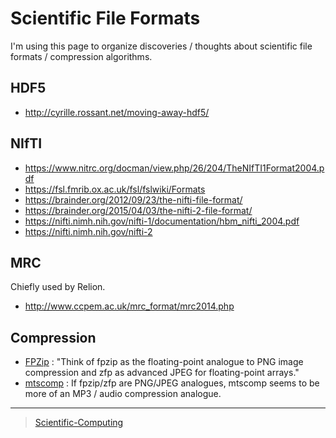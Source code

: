Scientific File Formats
=======================

I'm using this page to organize discoveries / thoughts about scientific file formats / compression algorithms.



HDF5
----

-   <http://cyrille.rossant.net/moving-away-hdf5/>

NIfTI
-----

-   <https://www.nitrc.org/docman/view.php/26/204/TheNIfTI1Format2004.pdf>
-   <https://fsl.fmrib.ox.ac.uk/fsl/fslwiki/Formats>
-   <https://brainder.org/2012/09/23/the-nifti-file-format/>
-   <https://brainder.org/2015/04/03/the-nifti-2-file-format/>
-   <https://nifti.nimh.nih.gov/nifti-1/documentation/hbm_nifti_2004.pdf>
-   <https://nifti.nimh.nih.gov/nifti-2>

MRC
---

Chiefly used by Relion.

-   <http://www.ccpem.ac.uk/mrc_format/mrc2014.php>

Compression
-----------

-   [FPZip](https://computing.llnl.gov/projects/floating-point-compression) : "Think of fpzip as the floating-point analogue to PNG image compression and zfp as advanced JPEG for floating-point arrays."
-   [mtscomp](https://github.com/int-brain-lab/mtscomp) : If fpzip/zfp are PNG/JPEG analogues, mtscomp seems to be more of an MP3 / audio compression analogue.

* * * * *

> [Scientific-Computing](Scientific-Computing)
